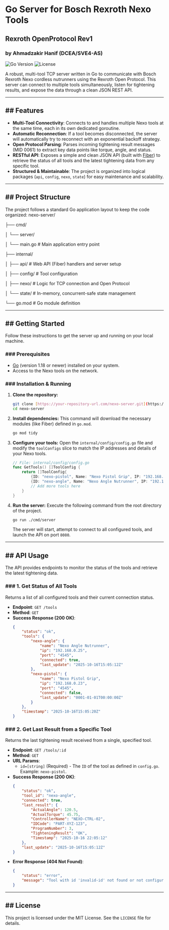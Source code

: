 # Go Server for Bosch Rexroth Nexo Tools
## Rexroth OpenProtocol Rev1
### by Ahmadzakir Hanif (DCEA/SVE4-AS)

![Go Version](https://img.shields.io/badge/Go-1.18%2B-blue.svg)
![License](https://img.shields.io/badge/License-MIT-green.svg)

A robust, multi-tool TCP server written in Go to communicate with Bosch Rexroth Nexo cordless nutrunners using the Rexroth Open Protocol. This server can connect to multiple tools simultaneously, listen for tightening results, and expose the data through a clean JSON REST API.

---

## ## Features

-   **Multi-Tool Connectivity**: Connects to and handles multiple Nexo tools at the same time, each in its own dedicated goroutine.
-   **Automatic Reconnection**: If a tool becomes disconnected, the server will automatically try to reconnect with an exponential backoff strategy.
-   **Open Protocol Parsing**: Parses incoming tightening result messages (MID 0061) to extract key data points like torque, angle, and status.
-   **RESTful API**: Exposes a simple and clean JSON API (built with [Fiber](https://gofiber.io/)) to retrieve the status of all tools and the latest tightening data from any specific tool.
-   **Structured & Maintainable**: The project is organized into logical packages (`api`, `config`, `nexo`, `state`) for easy maintenance and scalability.

---

## ## Project Structure

The project follows a standard Go application layout to keep the code organized:
nexo-server/

├── cmd/

│   └── server/

│       └── main.go         # Main application entry point

├── internal/

│   ├── api/                # Web API (Fiber) handlers and server setup

│   ├── config/             # Tool configuration

│   ├── nexo/               # Logic for TCP connection and Open Protocol

│   └── state/              # In-memory, concurrent-safe state management

└── go.mod                  # Go module definition

---

## ## Getting Started

Follow these instructions to get the server up and running on your local machine.

### ### Prerequisites

-   [Go](https://go.dev/doc/install) (version 1.18 or newer) installed on your system.
-   Access to the Nexo tools on the network.

### ### Installation & Running

1.  **Clone the repository:**
    ```sh
    git clone [https://your-repository-url.com/nexo-server.git](https://your-repository-url.com/nexo-server.git)
    cd nexo-server
    ```

2.  **Install dependencies:**
    This command will download the necessary modules (like Fiber) defined in `go.mod`.
    ```sh
    go mod tidy
    ```

3.  **Configure your tools:**
    Open the `internal/config/config.go` file and modify the `toolConfigs` slice to match the IP addresses and details of your Nexo tools.

    ```go
    // File: internal/config/config.go
    func GetTools() []ToolConfig {
        return []ToolConfig{
            {ID: "nexo-pistol", Name: "Nexo Pistol Grip", IP: "192.168.0.23", Port: "4545"},
            {ID: "nexo-angle", Name: "Nexo Angle Nutrunner", IP: "192.168.0.25", Port: "4545"},
            // Add more tools here
        }
    }
    ```

4.  **Run the server:**
    Execute the following command from the root directory of the project.
    ```sh
    go run ./cmd/server
    ```
    The server will start, attempt to connect to all configured tools, and launch the API on port `8080`.

---

## ## API Usage

The API provides endpoints to monitor the status of the tools and retrieve the latest tightening data.

### ### 1. Get Status of All Tools

Returns a list of all configured tools and their current connection status.

-   **Endpoint**: `GET /tools`
-   **Method**: `GET`
-   **Success Response (200 OK)**:
    ```json
    {
        "status": "ok",
        "tools": {
            "nexo-angle": {
                "name": "Nexo Angle Nutrunner",
                "ip": "192.168.0.25",
                "port": "4545",
                "connected": true,
                "last_update": "2025-10-16T15:05:12Z"
            },
            "nexo-pistol": {
                "name": "Nexo Pistol Grip",
                "ip": "192.168.0.23",
                "port": "4545",
                "connected": false,
                "last_update": "0001-01-01T00:00:00Z"
            }
        },
        "timestamp": "2025-10-16T15:05:20Z"
    }
    ```

### ### 2. Get Last Result from a Specific Tool

Returns the last tightening result received from a single, specified tool.

-   **Endpoint**: `GET /tools/:id`
-   **Method**: `GET`
-   **URL Params**:
    -   `id=[string]` (Required) - The `ID` of the tool as defined in `config.go`. Example: `nexo-pistol`.
-   **Success Response (200 OK)**:
    ```json
    {
        "status": "ok",
        "tool_id": "nexo-angle",
        "connected": true,
        "last_result": {
            "ActualAngle": 120.5,
            "ActualTorque": 45.75,
            "ControllerName": "NEXO-CTRL-02",
            "IDCode": "PART-XYZ-123",
            "ProgramNumber": 3,
            "TighteningResult": "OK",
            "Timestamp": "2025-10-16 22:05:12"
        },
        "last_update": "2025-10-16T15:05:12Z"
    }
    ```
-   **Error Response (404 Not Found)**:
    ```json
    {
        "status": "error",
        "message": "Tool with id 'invalid-id' not found or not configured."
    }
    ```

---

## ## License

This project is licensed under the MIT License. See the `LICENSE` file for details.